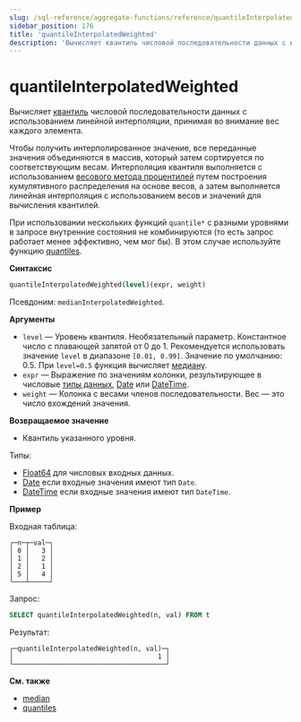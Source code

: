 ```yaml
---
slug: /sql-reference/aggregate-functions/reference/quantileInterpolatedWeighted
sidebar_position: 176
title: 'quantileInterpolatedWeighted'
description: 'Вычисляет квантиль числовой последовательности данных с использованием линейной интерполяции, принимая во внимание вес каждого элемента.'
---
```



# quantileInterpolatedWeighted

Вычисляет [квантиль](https://ru.wikipedia.org/wiki/Квантиль) числовой последовательности данных с использованием линейной интерполяции, принимая во внимание вес каждого элемента.

Чтобы получить интерполированное значение, все переданные значения объединяются в массив, который затем сортируется по соответствующим весам. Интерполяция квантиля выполняется с использованием [весового метода процентилей](https://ru.wikipedia.org/wiki/Процентиль#Весовой_метод_процентилей) путем построения кумулятивного распределения на основе весов, а затем выполняется линейная интерполяция с использованием весов и значений для вычисления квантилей.

При использовании нескольких функций `quantile*` с разными уровнями в запросе внутренние состояния не комбинируются (то есть запрос работает менее эффективно, чем мог бы). В этом случае используйте функцию [quantiles](../../../sql-reference/aggregate-functions/reference/quantiles.md#quantiles).

**Синтаксис**

``` sql
quantileInterpolatedWeighted(level)(expr, weight)
```

Псевдоним: `medianInterpolatedWeighted`.

**Аргументы**

- `level` — Уровень квантиля. Необязательный параметр. Константное число с плавающей запятой от 0 до 1. Рекомендуется использовать значение `level` в диапазоне `[0.01, 0.99]`. Значение по умолчанию: 0.5. При `level=0.5` функция вычисляет [медиану](https://ru.wikipedia.org/wiki/Медиана).
- `expr` — Выражение по значениям колонки, результирующее в числовые [типы данных](/sql-reference/data-types), [Date](../../../sql-reference/data-types/date.md) или [DateTime](../../../sql-reference/data-types/datetime.md).
- `weight` — Колонка с весами членов последовательности. Вес — это число вхождений значения.

**Возвращаемое значение**

- Квантиль указанного уровня.

Типы:

- [Float64](../../../sql-reference/data-types/float.md) для числовых входных данных.
- [Date](../../../sql-reference/data-types/date.md) если входные значения имеют тип `Date`.
- [DateTime](../../../sql-reference/data-types/datetime.md) если входные значения имеют тип `DateTime`.

**Пример**

Входная таблица:

``` text
┌─n─┬─val─┐
│ 0 │   3 │
│ 1 │   2 │
│ 2 │   1 │
│ 5 │   4 │
└───┴─────┘
```

Запрос:

``` sql
SELECT quantileInterpolatedWeighted(n, val) FROM t
```

Результат:

``` text
┌─quantileInterpolatedWeighted(n, val)─┐
│                                    1 │
└──────────────────────────────────────┘
```

**См. также**

- [median](/sql-reference/aggregate-functions/reference/median)
- [quantiles](../../../sql-reference/aggregate-functions/reference/quantiles.md#quantiles)
